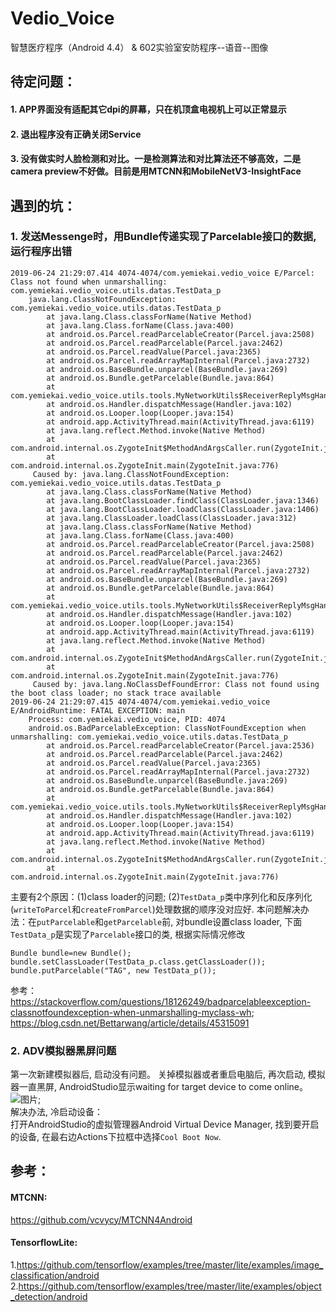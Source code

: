 # Vedio_Voice
智慧医疗程序（Android 4.4）
&
602实验室安防程序--语音--图像  </br>  

## 待定问题：
#### 1. APP界面没有适配其它dpi的屏幕，只在机顶盒电视机上可以正常显示  
#### 2. 退出程序没有正确关闭Service  
#### 3. 没有做实时人脸检测和对比。一是检测算法和对比算法还不够高效，二是camera preview不好做。目前是用MTCNN和MobileNetV3-InsightFace  

## 遇到的坑：
### 1. 发送Messenge时，用Bundle传递实现了Parcelable接口的数据, 运行程序出错
```
2019-06-24 21:29:07.414 4074-4074/com.yemiekai.vedio_voice E/Parcel: Class not found when unmarshalling: com.yemiekai.vedio_voice.utils.datas.TestData_p
    java.lang.ClassNotFoundException: com.yemiekai.vedio_voice.utils.datas.TestData_p
        at java.lang.Class.classForName(Native Method)
        at java.lang.Class.forName(Class.java:400)
        at android.os.Parcel.readParcelableCreator(Parcel.java:2508)
        at android.os.Parcel.readParcelable(Parcel.java:2462)
        at android.os.Parcel.readValue(Parcel.java:2365)
        at android.os.Parcel.readArrayMapInternal(Parcel.java:2732)
        at android.os.BaseBundle.unparcel(BaseBundle.java:269)
        at android.os.Bundle.getParcelable(Bundle.java:864)
        at com.yemiekai.vedio_voice.utils.tools.MyNetworkUtils$ReceiverReplyMsgHandler.handleMessage(MyNetworkUtils.java:113)
        at android.os.Handler.dispatchMessage(Handler.java:102)
        at android.os.Looper.loop(Looper.java:154)
        at android.app.ActivityThread.main(ActivityThread.java:6119)
        at java.lang.reflect.Method.invoke(Native Method)
        at com.android.internal.os.ZygoteInit$MethodAndArgsCaller.run(ZygoteInit.java:886)
        at com.android.internal.os.ZygoteInit.main(ZygoteInit.java:776)
     Caused by: java.lang.ClassNotFoundException: com.yemiekai.vedio_voice.utils.datas.TestData_p
        at java.lang.Class.classForName(Native Method)
        at java.lang.BootClassLoader.findClass(ClassLoader.java:1346)
        at java.lang.BootClassLoader.loadClass(ClassLoader.java:1406)
        at java.lang.ClassLoader.loadClass(ClassLoader.java:312)
        at java.lang.Class.classForName(Native Method) 
        at java.lang.Class.forName(Class.java:400) 
        at android.os.Parcel.readParcelableCreator(Parcel.java:2508) 
        at android.os.Parcel.readParcelable(Parcel.java:2462) 
        at android.os.Parcel.readValue(Parcel.java:2365) 
        at android.os.Parcel.readArrayMapInternal(Parcel.java:2732) 
        at android.os.BaseBundle.unparcel(BaseBundle.java:269) 
        at android.os.Bundle.getParcelable(Bundle.java:864) 
        at com.yemiekai.vedio_voice.utils.tools.MyNetworkUtils$ReceiverReplyMsgHandler.handleMessage(MyNetworkUtils.java:113) 
        at android.os.Handler.dispatchMessage(Handler.java:102) 
        at android.os.Looper.loop(Looper.java:154) 
        at android.app.ActivityThread.main(ActivityThread.java:6119) 
        at java.lang.reflect.Method.invoke(Native Method) 
        at com.android.internal.os.ZygoteInit$MethodAndArgsCaller.run(ZygoteInit.java:886) 
        at com.android.internal.os.ZygoteInit.main(ZygoteInit.java:776) 
     Caused by: java.lang.NoClassDefFoundError: Class not found using the boot class loader; no stack trace available  
2019-06-24 21:29:07.415 4074-4074/com.yemiekai.vedio_voice E/AndroidRuntime: FATAL EXCEPTION: main
    Process: com.yemiekai.vedio_voice, PID: 4074
    android.os.BadParcelableException: ClassNotFoundException when unmarshalling: com.yemiekai.vedio_voice.utils.datas.TestData_p
        at android.os.Parcel.readParcelableCreator(Parcel.java:2536)
        at android.os.Parcel.readParcelable(Parcel.java:2462)
        at android.os.Parcel.readValue(Parcel.java:2365)
        at android.os.Parcel.readArrayMapInternal(Parcel.java:2732)
        at android.os.BaseBundle.unparcel(BaseBundle.java:269)
        at android.os.Bundle.getParcelable(Bundle.java:864)
        at com.yemiekai.vedio_voice.utils.tools.MyNetworkUtils$ReceiverReplyMsgHandler.handleMessage(MyNetworkUtils.java:113)
        at android.os.Handler.dispatchMessage(Handler.java:102)
        at android.os.Looper.loop(Looper.java:154)
        at android.app.ActivityThread.main(ActivityThread.java:6119)
        at java.lang.reflect.Method.invoke(Native Method)
        at com.android.internal.os.ZygoteInit$MethodAndArgsCaller.run(ZygoteInit.java:886)
        at com.android.internal.os.ZygoteInit.main(ZygoteInit.java:776)    
```

主要有2个原因：(1)class loader的问题; (2)`TestData_p`类中序列化和反序列化(`writeToParcel`和`createFromParcel`)处理数据的顺序没对应好.
本问题解决办法：在`putParcelable`和`getParcelable`前, 对bundle设置class loader, 下面`TestData_p`是实现了`Parcelable`接口的类, 根据实际情况修改
```
Bundle bundle=new Bundle();
bundle.setClassLoader(TestData_p.class.getClassLoader());
bundle.putParcelable("TAG", new TestData_p());
```
参考：https://stackoverflow.com/questions/18126249/badparcelableexception-classnotfoundexception-when-unmarshalling-myclass-wh;
https://blog.csdn.net/Bettarwang/article/details/45315091

### 2. ADV模拟器黑屏问题
第一次新建模拟器后, 启动没有问题。
关掉模拟器或者重启电脑后, 再次启动, 模拟器一直黑屏, AndroidStudio显示waiting for target device to come online。   
![图片](https://github.com/yemiekai/Tests/tree/master/raw/dark_screen.png);  
解决办法, 冷启动设备：  
打开AndroidStudio的虚拟管理器Android Virtual Device Manager, 找到要开启的设备, 在最右边Actions下拉框中选择`Cool Boot Now`.  
  
## 参考：
#### MTCNN:   
https://github.com/vcvycy/MTCNN4Android
#### TensorflowLite:  
1.https://github.com/tensorflow/examples/tree/master/lite/examples/image_classification/android  
2.https://github.com/tensorflow/examples/tree/master/lite/examples/object_detection/android    
  


